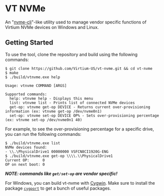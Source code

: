 # VT NVMe

An "[nvme-cli](https://github.com/linux-nvme/nvme-cli)"-like utility used to manage vendor specific functions of Virtium NVMe devices on Windows and Linux.

## Getting Started

To use the tool, clone the repository and build using the following commands:
```
$ git clone https://github.com/Virtium-US/vt-nvme.git && cd vt-nvme
$ make
$ ./build/vtnvme.exe help

Usage: vtnvme COMMAND [ARGS]

Supported commands:
  help: vtnvme help - Displays this menu
  list: vtnvme list - Prints list of connected NVMe devices
  get-op: vtnvme get-op DEVICE - Returns current over-provisioning information (ex: vtnvme get-op /dev/nvme0n1)
  set-op: vtnvme set-op DEVICE OP% - Sets over-provisioning percentage (ex: vtnvme set-op /dev/nvme0n1 40)
```

For example, to see the over-provisioning percentage for a specific drive, you can run the following commands: 
```
$ ./build/vtnvme.exe list
NVMe devices found:
- \\.\PhysicalDrive1 00000000 VSFCN8CI1920G-ENG
$ ./build/vtnvme.exe get-op \\\\.\\PhysicalDrive1
Current OP:      0
OP on next boot: 0
```
***NOTE: commands like `get/set-op` are vendor specific!***

For Windows, you can build vt-nvme with [Cygwin](https://cygwin.com/index.html). Make sure to install the package [`cygport`](https://cygwin.com/packages/summary/cygport.html) to get a bunch of useful packages.
